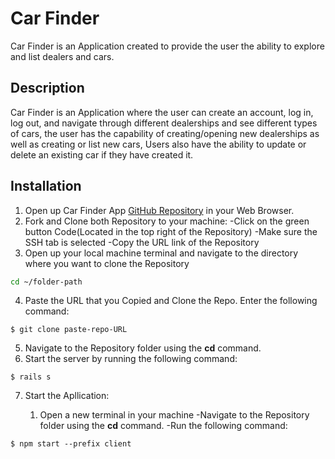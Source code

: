 # Car Finder

Car Finder is an Application created to provide the user the ability to explore and list dealers and cars.

## Description

Car Finder is an Application where the user can create an account, log in, log out, and navigate through different dealerships and see different types of cars,
the user has the capability of creating/opening new dealerships as well as creating or list new cars, Users also have the ability to update or delete an existing car if they have created it.

## Installation

1.  Open up Car Finder App [GitHub Repository](https://github.com/Jsebas0721/car-finder-app) in your Web Browser.
2.  Fork and Clone both Repository to your machine:
    -Click on the green button Code(Located in the top right of the Repository)
    -Make sure the SSH tab is selected
    -Copy the URL link of the Repository
3. Open up your local machine terminal and navigate to the directory where you want to clone the Repository
```bash
cd ~/folder-path
```
4. Paste the URL that you Copied and Clone the Repo. Enter the following command:
```
$ git clone paste-repo-URL
```
5. Navigate to the Repository folder using the **cd** command. 
6. Start the server by running the following command:
```
$ rails s
``` 
7. Start the Apllication:

   1. Open a new terminal in your machine 
-Navigate to the Repository folder using the **cd** command.
-Run the following command:
```
$ npm start --prefix client
```
